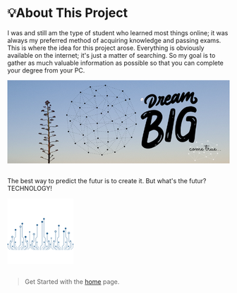 # 💡About This Project

I was and still am the type of student who learned most things online; it was always my preferred method of acquiring knowledge and passing exams. This is where the idea for this project arose. Everything is obviously available on the internet; it's just a matter of searching. So my goal is to gather as much valuable information as possible so that you can complete your degree from your PC. 




![Mountain](images/dream.png ':class=banner-tall-image')  


<div class="row">
<div class="column">

</div>
<div class="column">

The best way to predict the futur is to create it. But what's the futur? TECHNOLOGY! 

![TECH](images/innovate.png)

</div>
</div>

> Get Started with the [home](home) page.
